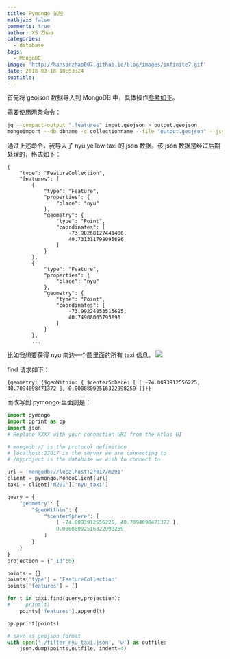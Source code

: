```yaml
---
title: Pymongo 试验
mathjax: false
comments: true
author: XS Zhao
categories:
  - database
tags:
  - MongoDB
image: 'http://hansonzhao007.github.io/blog/images/infinite7.gif'
date: 2018-03-18 10:53:24
subtitle:
---
```


首先将 geojson 数据导入到 MongoDB 中，具体操作[参考如下](https://stackoverflow.com/questions/22029114/how-to-import-geojson-file-to-mongodb)。

需要使用两条命令：
```bash
jq --compact-output ".features" input.geojson > output.geojson
mongoimport --db dbname -c collectionname --file "output.geojson" --jsonArray
```
通过上述命令，我导入了 nyu yellow taxi 的 json 数据。该 json 数据是经过后期处理的，格式如下：
```
{
    "type": "FeatureCollection",
    "features": [
        {
            "type": "Feature",
            "properties": {
                "place": "nyu"
            },
            "geometry": {
                "type": "Point",
                "coordinates": [
                    -73.98268127441406,
                    40.731311798095696
                ]
            }
        },
        {
            "type": "Feature",
            "properties": {
                "place": "nyu"
            },
            "geometry": {
                "type": "Point",
                "coordinates": [
                    -73.99224853515625,
                    40.74908065795898
                ]
            }
        },
        ...
```
<!-- more -->

比如我想要获得 nyu 南边一个圆里面的所有 taxi 信息。
![](1.png)

find 请求如下：
```
{geometry: {$geoWithin: { $centerSphere: [ [ -74.0093912556225, 40.7094698471372 ], 0.00008092516322998259 ]}}}
```

而改写到 pymongo 里面则是：
```python
import pymongo
import pprint as pp
import json
# Replace XXXX with your connection URI from the Atlas UI

# mongodb:// is the protocol definition
# localhost:27017 is the server we are connecting to
# /myproject is the database we wish to connect to

url = 'mongodb://localhost:27017/m201'
client = pymongo.MongoClient(url)
taxi = client['m201']['nyu_taxi']

query = {
    "geometry": {
        "$geoWithin": {
            "$centerSphere": [
                [ -74.0093912556225, 40.7094698471372 ],
                0.00008092516322998259
            ]
        }
    }
}
projection = {"_id":0}

points = {}
points['type'] = 'FeatureCollection'
points['features'] = []

for t in taxi.find(query,projection):
#     print(t)
    points['features'].append(t)

pp.pprint(points)

# save as geojson format
with open('./filter_nyu_taxi.json', 'w') as outfile:  
    json.dump(points,outfile, indent=4)
```
